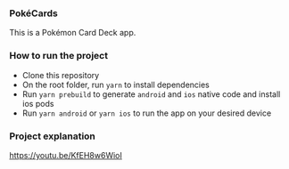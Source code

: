 ### PokéCards

This is a Pokémon Card Deck app.

### How to run the project

- Clone this repository
- On the root folder, run `yarn` to install dependencies
- Run `yarn prebuild` to generate `android` and `ios` native code and install ios pods
- Run `yarn android` or `yarn ios` to run the app on your desired device

### Project explanation

https://youtu.be/KfEH8w6WioI
